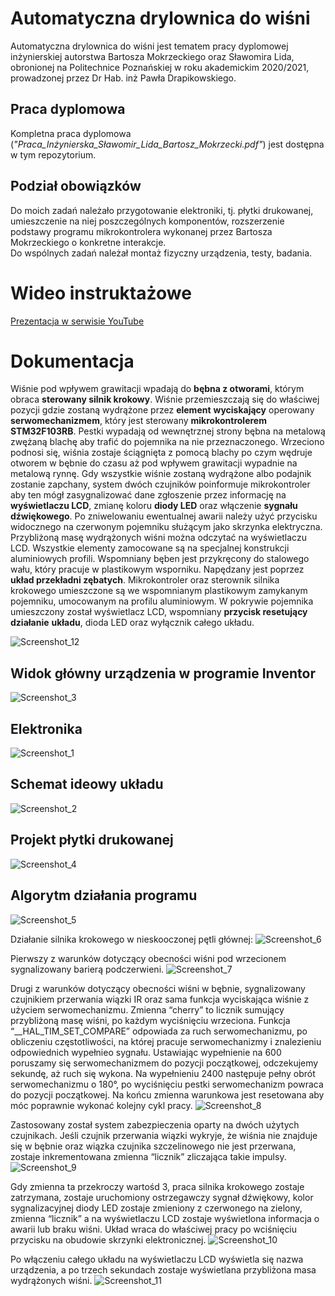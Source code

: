 # Automatyczna drylownica do wiśni
Automatyczna drylownica do wiśni jest tematem pracy dyplomowej inżynierskiej autorstwa Bartosza Mokrzeckiego oraz Sławomira Lida, obronionej na Politechnice Poznańskiej w roku akademickim 2020/2021, prowadzonej przez Dr Hab. inż Pawła Drapikowskiego.

## Praca dyplomowa
Kompletna praca dyplomowa (_"Praca_Inżynierska_Sławomir_Lida_Bartosz_Mokrzecki.pdf"_) jest dostępna w tym repozytorium.

## Podział obowiązków
Do moich zadań należało przygotowanie elektroniki, tj. płytki drukowanej, umieszczenie na niej poszczególnych komponentów, rozszerzenie podstawy programu mikrokontrolera wykonanej przez Bartosza Mokrzeckiego o konkretne interakcje.
</br>Do wspólnych zadań należał montaż fizyczny urządzenia, testy, badania.

# Wideo instruktażowe
[Prezentacja w serwisie YouTube](https://www.youtube.com/shorts/l-_eOu30rVU)

# Dokumentacja
Wiśnie pod wpływem grawitacji wpadają do **bębna z otworami**, którym obraca **sterowany silnik krokowy**.
Wiśnie przemieszczają się do właściwej pozycji gdzie zostaną wydrążone przez **element**
**wyciskający** operowany **serwomechanizmem**, który jest sterowany **mikrokontrolerem STM32F103RB**.
Pestki wypadają od wewnętrznej strony bębna na metalową zwężaną blachę aby trafić do pojemnika
na nie przeznaczonego. Wrzeciono podnosi się, wiśnia zostaje ściągnięta z pomocą blachy po
czym wędruje otworem w bębnie do czasu aż pod wpływem grawitacji wypadnie na metalową
rynnę. Gdy wszystkie wiśnie zostaną wydrążone albo podajnik zostanie zapchany, system
dwóch czujników poinformuje mikrokontroler aby ten mógł zasygnalizować dane zgłoszenie
przez informację na **wyświetlaczu LCD**, zmianę koloru **diody LED** oraz włączenie **sygnału**
**dźwiękowego**. Po zniwelowaniu ewentualnej awarii należy użyć przycisku widocznego na
czerwonym pojemniku służącym jako skrzynka elektryczna. Przybliżoną masę wydrążonych
wiśni można odczytać na wyświetlaczu LCD. Wszystkie elementy zamocowane są na specjalnej
konstrukcji aluminiowych profili. Wspomniany bęben jest przykręcony do stalowego wału, który
pracuje w plastikowym wsporniku. Napędzany jest poprzez **układ przekładni zębatych**.
Mikrokontroler oraz sterownik silnika krokowego umieszczone są we wspomnianym
plastikowym zamykanym pojemniku, umocowanym na profilu aluminiowym. W pokrywie
pojemnika umieszczony został wyświetlacz LCD, wspomniany **przycisk resetujący działanie**
**układu**, dioda LED oraz wyłącznik całego układu.


![Screenshot_12](https://user-images.githubusercontent.com/56951671/220371800-f2b0219b-af2e-49f2-9888-eb59a4d9174d.png)
## Widok główny urządzenia w programie Inventor
![Screenshot_3](https://user-images.githubusercontent.com/56951671/220366961-2958f518-210b-4c0c-a89d-e7ddf85235cd.png)

## Elektronika
![Screenshot_1](https://user-images.githubusercontent.com/56951671/220367771-70409d35-26dc-4dae-b0b0-a2dcd63d6571.png)

## Schemat ideowy układu
![Screenshot_2](https://user-images.githubusercontent.com/56951671/220367938-4c64fa8c-4174-4397-ab2b-07ade8f75d08.png)

## Projekt płytki drukowanej
![Screenshot_4](https://user-images.githubusercontent.com/56951671/220368094-9486d57b-b4b3-4485-a0fe-cb6cc2d5cbf0.png)

## Algorytm działania programu
![Screenshot_5](https://user-images.githubusercontent.com/56951671/220368392-a353c04a-61a4-43c9-b7aa-94bacf36175a.png)

Działanie silnika krokowego w nieskooczonej pętli głównej:
![Screenshot_6](https://user-images.githubusercontent.com/56951671/220368576-faf1e9f1-9237-4b0b-80f5-f7eafcc7eb5a.png)

Pierwszy z warunków dotyczący obecności wiśni pod wrzecionem sygnalizowany barierą podczerwieni.
![Screenshot_7](https://user-images.githubusercontent.com/56951671/220368697-68a2a664-3f22-4293-bf5e-6cf085e4c1d9.png)

Drugi z warunków dotyczący obecności wiśni w bębnie, sygnalizowany czujnikiem
przerwania wiązki IR oraz sama funkcja wyciskająca wiśnie z użyciem serwomechanizmu.
Zmienna “cherry” to licznik sumujący przybliżoną masę wiśni, po każdym wyciśnięciu wrzeciona.
Funkcja “__HAL_TIM_SET_COMPARE” odpowiada za ruch serwomechanizmu, po obliczeniu
częstotliwości, na której pracuje serwomechanizmy i znalezieniu odpowiednich wypełnieo
sygnału. Ustawiając wypełnienie na 600 poruszamy się serwomechanizmem do pozycji
początkowej, odczekujemy sekundę, aż ruch się wykona. Na wypełnieniu 2400 następuje pełny
obrót serwomechanizmu o 180°, po wyciśnięciu pestki serwomechanizm powraca do pozycji
początkowej. Na końcu zmienna warunkowa jest resetowana aby móc poprawnie wykonać
kolejny cykl pracy. 
![Screenshot_8](https://user-images.githubusercontent.com/56951671/220368805-4817e768-f167-42b5-b5d7-d71be3ef38cc.png)

Zastosowany został system zabezpieczenia oparty na dwóch użytych czujnikach. Jeśli
czujnik przerwania wiązki wykryje, że wiśnia nie znajduje się w bębnie oraz wiązka czujnika
szczelinowego nie jest przerwana, zostaje inkrementowana zmienna “licznik” zliczająca takie
impulsy.
![Screenshot_9](https://user-images.githubusercontent.com/56951671/220370197-585e9fd3-9e8a-43c2-a586-6751af944966.png)

Gdy zmienna ta przekroczy wartośd 3, praca silnika krokowego zostaje zatrzymana,
zostaje uruchomiony ostrzegawczy sygnał dźwiękowy, kolor sygnalizacyjnej diody LED zostaje
zmieniony z czerwonego na zielony, zmienna “licznik” a na wyświetlaczu LCD zostaje
wyświetlona informacja o awarii lub braku wiśni. Układ wraca do właściwej pracy po wciśnięciu
przycisku na obudowie skrzynki elektronicznej. 
![Screenshot_10](https://user-images.githubusercontent.com/56951671/220370327-391ddfa2-7cdf-4ddd-81df-26bb823d684c.png)

Po włączeniu całego układu na wyświetlaczu LCD wyświetla się nazwa urządzenia, a po
trzech sekundach zostaje wyświetlana przybliżona masa wydrążonych wiśni. 
![Screenshot_11](https://user-images.githubusercontent.com/56951671/220370408-3f5b122c-9d01-4ddd-921a-44ebb0e710c4.png)
